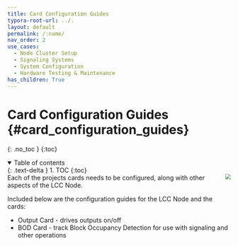 ```yaml
---
title: Card Configuration Guides
typora-root-url: ../.
layout: default
permalink: /:name/
nav_order: 2
use_cases:
  - Node Cluster Setup
  - Signaling Systems
  - System Configuration
  - Hardware Testing & Maintenance
has_children: True
---
```


# Card Configuration Guides {#card_configuration_guides}
{: .no_toc }
{:toc}
<details open markdown="block">
  <summary>
    Table of contents
  </summary>
  {: .text-delta }
1. TOC
{:toc}
</details>
<img src="{{ site.baseurl }}/assets/images/Sequence_Steps.png" style="zoom:75%;float:right" />Each of the projects cards needs to be configured, along with other aspects of the LCC Node. 

Included below are the configuration guides for the LCC Node and the cards:

- Output Card - drives outputs on/off
- BOD Card - track Block Occupancy Detection for use with signaling and other operations
